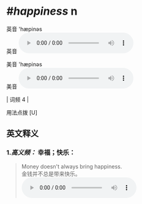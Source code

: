 # ***\#happiness*** n
英音 'hæpinəs  
英音
<audio src="./media/happiness-B.aac" controls="controls"></audio>

美音 'hæpinəs  
美音
<audio src="./media/happiness.aac" controls="controls"></audio>



| 词频 4 |  

用法点拨  [U]

英文释义
---
### 1.*高义频：* **幸福；快乐：**  

 > Money doesn't always bring happiness.  
 > 金钱并不总是带来快乐。    
<audio src="./media/happiness-1.aac" controls="controls"></audio>


